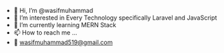 - 👋 Hi, I’m @wasifmuhammad
- 👀 I’m interested in Every Technology specifically Laravel and JavaScript
- 🌱 I’m currently learning MERN Stack
- 📫 How to reach me ...
- 🧾 wasifmuhammad519@gmail.com

<!---
wasifmuhammad/wasifmuhammad is a ✨ special ✨ repository because its `README.md` (this file) appears on your GitHub profile.
You can click the Preview link to take a look at your changes.
--->
